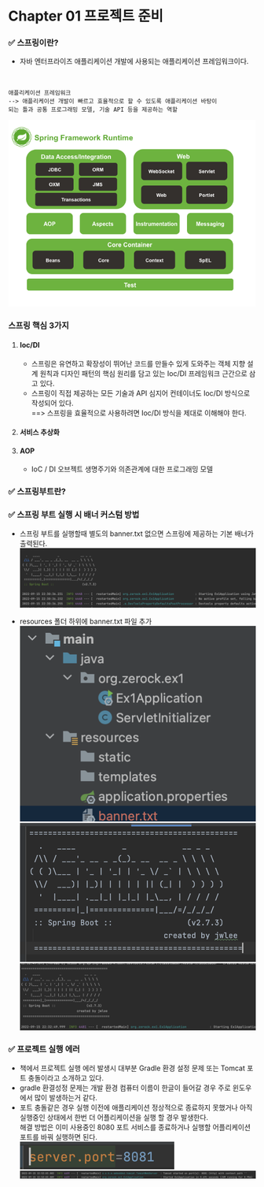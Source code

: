 # Chapter 01 프로젝트 준비

###  ✅ 스프링이란?
+ 자바 엔터프라이즈 애플리케이션 개발에 사용되는 애플리케이션 프레임워크이다.
<br>

```
애플리케이션 프레임워크 
--> 애플리케이션 개발이 빠르고 효율적으로 할 수 있도록 애플리케이션 바탕이
되는 틀과 공통 프로그래밍 모델, 기술 API 등을 제공하는 역할 
```
![spring_architect.png](./img/spring_architect.png)

### 스프링 핵심 3가지
1. #### Ioc/DI
   + 스프링은 유연하고 확장성이 뛰어난 코드를 만들수 있게 도와주는 객체 지향 설계 원칙과 디자인 패턴의 핵심 원리를 담고 있는 Ioc/DI 프레임워크 근간으로 삼고 있다.
   + 스프링이 직접 제공하는 모든 기술과 API 심지어 컨테이너도 Ioc/DI 방식으로 작성되어 있다.
   <br> ==> 스프링을 효율적으로 사용하려면 Ioc/DI 방식을 제대로 이해해야 한다.
2. #### 서비스 추상화
3. #### AOP 
    + IoC / DI 오브젝트 생명주기와 의존관계에 대한 프로그래밍 모델 <br>


###  ✅ 스프링부트란?


###  ✅ 스프링 부트 실행 시 배너 커스텀 방법
+  스프링 부트를 실행할때 별도의 banner.txt 없으면 스프링에 제공하는 기본 배너가 출력된다.
![springBootDefaultBanner.png](./img/springBoot_default_banner.png)

+ resources 폴더 하위에 banner.txt 파일 추가 <br>
![banner_location.png](./img/banner_location.png)
![banner_txt.png](./img/banner_txt.png)
![banner_output.png](./img/banner_output.png)

### ✅ 프로젝트 실행 에러
+ 책에서 프로젝트 실행 에러 발생시 대부분 Gradle 환경 설정 문제 또는 Tomcat 포트 충돌이라고 소개하고 있다.
+ gradle 환결성정 문제는 개발 환경 컴퓨터 이름이 한글이 들어갈 경우 주로 윈도우에서 많이 발생하는거 같다.
+ 포트 충돌같은 경우 실행 이전에 애플리케이션 정상적으로 종료하지 못했거나 아직 실행중인 상태에서 한번 더 어플리케이션을 실행 할 경우 발생한다.
<br> 해결 방법은 이미 사용중인 8080 포트 서비스를 종료하거나 실행할 어플리케이션 포트를 바꿔 실행하면 된다. <br>
![server_port.png](./img/server_port.png)
![server_port_output.png](./img/server_port_output.png)